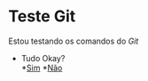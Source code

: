 # Teste Git  
Estou testando os comandos do _Git_

* Tudo Okay?  
 *[Sim](https://github.com/lucasdlim/hello-world/blob/master/Teste.md)
 *[Não](https://guides.github.com/activities/hello-world/)
